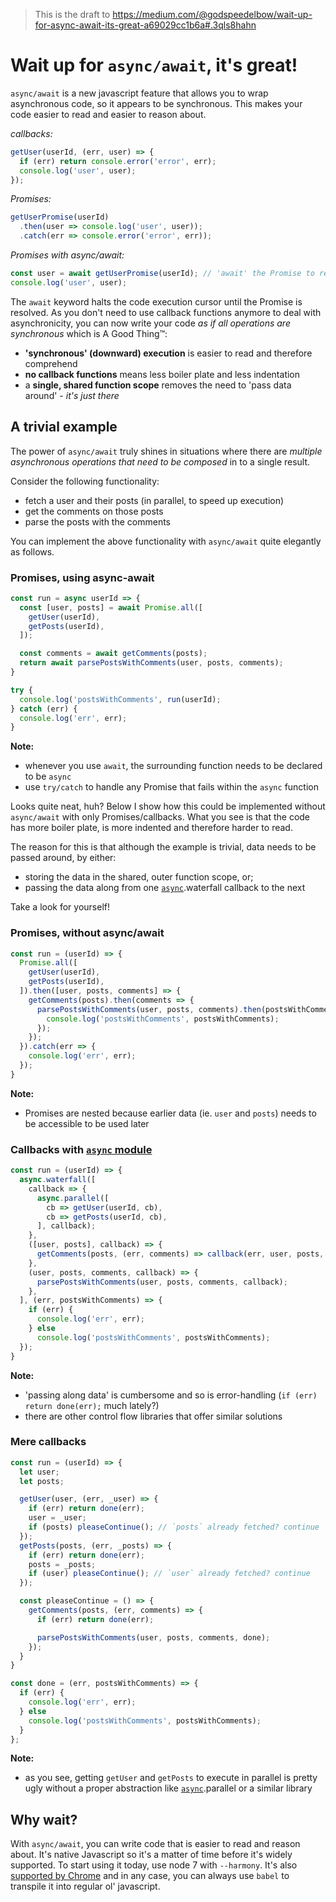 > This is the draft to https://medium.com/@godspeedelbow/wait-up-for-async-await-its-great-a69029cc1b6a#.3qls8hahn

# Wait up for `async/await`, it's great!

`async/await` is a new javascript feature that allows you to wrap asynchronous code, so it appears to be synchronous. This makes your code easier to read and easier to reason about.

*callbacks:*
```js
getUser(userId, (err, user) => {
  if (err) return console.error('error', err);
  console.log('user', user);
});
```

*Promises:*
```js
getUserPromise(userId)
  .then(user => console.log('user', user));
  .catch(err => console.error('error', err));
```

*Promises with async/await:*
```js
const user = await getUserPromise(userId); // 'await' the Promise to resolve and assign result to `user`
console.log('user', user);
```

The `await` keyword halts the code execution cursor until the Promise is resolved. As you don't need to use callback functions anymore to deal with asynchronicity, you can now write your code _as if all operations are synchronous_ which is A Good Thing™:

- **'synchronous' (downward) execution** is easier to read and therefore comprehend
- **no callback functions** means less boiler plate and less indentation
- a **single, shared function scope** removes the need to 'pass data around' - _it's just there_

## A trivial example

The power of `async/await` truly shines in situations where there are *multiple asynchronous operations that need to be composed* in to a single result.

Consider the following functionality:
- fetch a user and their posts (in parallel, to speed up execution)
- get the comments on those posts
- parse the posts with the comments

You can implement the above functionality with `async/await` quite elegantly as follows.

### Promises, using async-await

```js
const run = async userId => {
  const [user, posts] = await Promise.all([
    getUser(userId),
    getPosts(userId),
  ]);

  const comments = await getComments(posts);
  return await parsePostsWithComments(user, posts, comments);
}

try {
  console.log('postsWithComments', run(userId);
} catch (err) {
  console.log('err', err);
}
```

**Note:**
- whenever you use `await`, the surrounding function needs to be declared to be `async`
- use `try/catch` to handle any Promise that fails within the `async` function

Looks quite neat, huh? Below I show how this could be implemented without `async/await` with only Promises/callbacks. What you see is that the code has more boiler plate, is more indented and therefore harder to read.

The reason for this is that although the example is trivial, data needs to be passed around, by either:
- storing the data in the shared, outer function scope, or;
- passing the data along from one [`async`](http://caolan.github.io/async/).waterfall callback to the next

Take a look for yourself!

### Promises, without async/await

```js
const run = (userId) => {
  Promise.all([
    getUser(userId),
    getPosts(userId),
  ]).then([user, posts, comments] => {
    getComments(posts).then(comments => {
      parsePostsWithComments(user, posts, comments).then(postsWithComments => {
        console.log('postsWithComments', postsWithComments);
      });
    });
  }).catch(err => {
    console.log('err', err);
  });
}
```

**Note:**
- Promises are nested because earlier data (ie. `user` and `posts`) needs to be accessible to be used later

### Callbacks with [`async` module](http://caolan.github.io/async/)

```js
const run = (userId) => {
  async.waterfall([
    callback => {
      async.parallel([
        cb => getUser(userId, cb),
        cb => getPosts(userId, cb),
      ], callback);
    },
    ([user, posts], callback) => {
      getComments(posts, (err, comments) => callback(err, user, posts, comments));
    },
    (user, posts, comments, callback) => {
      parsePostsWithComments(user, posts, comments, callback);
    },
  ], (err, postsWithComments) => {
    if (err) {
      console.log('err', err);
    } else
      console.log('postsWithComments', postsWithComments);
  });
}
```

**Note:**
- 'passing along data' is cumbersome and so is error-handling (`if (err) return done(err);` much lately?)
- there are other control flow libraries that offer similar solutions

### Mere callbacks

```js
const run = (userId) => {
  let user;
  let posts;

  getUser(user, (err, _user) => {
    if (err) return done(err);
    user = _user;
    if (posts) pleaseContinue(); // `posts` already fetched? continue
  });
  getPosts(posts, (err, _posts) => {
    if (err) return done(err);
    posts = _posts;
    if (user) pleaseContinue(); // `user` already fetched? continue
  });

  const pleaseContinue = () => {
    getComments(posts, (err, comments) => {
      if (err) return done(err);

      parsePostsWithComments(user, posts, comments, done);
    });
  }
}

const done = (err, postsWithComments) => {
  if (err) {
    console.log('err', err);
  } else
    console.log('postsWithComments', postsWithComments);
  }
};
```

**Note:**
- as you see, getting `getUser` and `getPosts` to execute in parallel is pretty ugly without a proper abstraction like [`async`](http://caolan.github.io/async/).parallel or a similar library

## Why wait?

With `async/await`, you can write code that is easier to read and reason about. It's native Javascript so it's a matter of time before it's widely supported. To start using it today, use node 7 with `--harmony`. It's also [supported by Chrome](https://twitter.com/addyosmani/status/789126892402204673) and in any case, you can always use `babel` to transpile it into regular ol' javascript.
